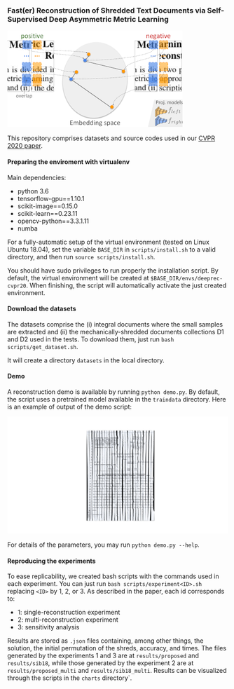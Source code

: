### Fast(er) Reconstruction of Shredded Text Documents via Self-Supervised Deep Asymmetric Metric Learning

![Overview](github/image.png)

This repository comprises datasets and source codes used in our [CVPR 2020 paper](https://openaccess.thecvf.com/content_CVPR_2020/papers/Paixao_Faster_Reconstruction_of_Shredded_Text_Documents_via_Self-Supervised_Deep_Asymmetric_CVPR_2020_paper.pdf).

#### Preparing the enviroment with virtualenv
Main dependencies:

* python 3.6
* tensorflow-gpu==1.10.1
* scikit-image==0.15.0
* scikit-learn==0.23.11
* opencv-python==3.3.1.11
* numba

For a fully-automatic setup of the virtual environment (tested on Linux Ubuntu 18.04), set the variable `BASE_DIR` in `scripts/install.sh` to a valid directory, and then run `source scripts/install.sh`.

You should have sudo privileges to run properly the installation script.
By default, the virtual environment will be created at `$BASE_DIR/envs/deeprec-cvpr20`. When finishing, the script will automatically activate the just created environment.

#### Download the datasets

The datasets comprise the (i) integral documents where the small samples are extracted and (ii) the mechanically-shredded documents collections D1 and D2 used in the tests. To download them, just run `bash scripts/get_dataset.sh`.

It will create a directory `datasets` in the local directory.

#### Demo

A reconstruction demo is available by running `python demo.py`. By default, the script uses a pretrained model available in the `traindata` directory. Here is an example of output of the demo script:

![Demo](github/demo.png)

 For details of the parameters, you may run `python demo.py --help`.

#### Reproducing the experiments
To ease replicability, we created bash scripts with the commands used in each experiment. You can just run `bash scripts/experiment<ID>.sh` replacing `<ID>` by 1, 2, or 3. As described in the paper, each id corresponds to:

* 1: single-reconstruction experiment
* 2: multi-reconstruction experiment
* 3: sensitivity analysis

Results are stored as `.json` files containing, among other things, the solution, the initial permutation of the shreds, accuracy, and times. The files generated by the experiments 1 and 3 are at `results/proposed` and `results/sib18`, while those generated by the experiment 2 are at `results/proposed_multi` and `results/sib18_multi`. Results can be visualized through the scripts in the `charts` directory`.

